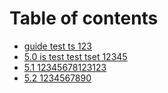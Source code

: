# Table of contents

* [guide test ts  123](README.md)
* [5.0 is test test tset 12345](5.0-is-test.md)
* [5.1 12345678123123](5.1-test.md)
* [5.2 1234567890](5.2-test.md)

